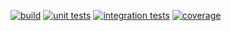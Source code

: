 [![build](https://github.com/ramiroaisen/proxide/actions/workflows/build.yml/badge.svg)](https://github.com/ramiroaisen/proxide/actions/workflows/build.yml)
[![unit tests](https://github.com/ramiroaisen/proxide/actions/workflows/unit-tests.yml/badge.svg)](https://github.com/ramiroaisen/proxide/actions/workflows/unit-tests.yml)
[![integration tests](https://github.com/ramiroaisen/proxide/actions/workflows/integration-tests.yml/badge.svg)](https://github.com/ramiroaisen/proxide/actions/workflows/integration-tests.yml)
[![coverage](https://ramiroaisen.github.io/proxide/coverage/badge.svg)](https://ramiroaisen.github.io/proxide/coverage)
